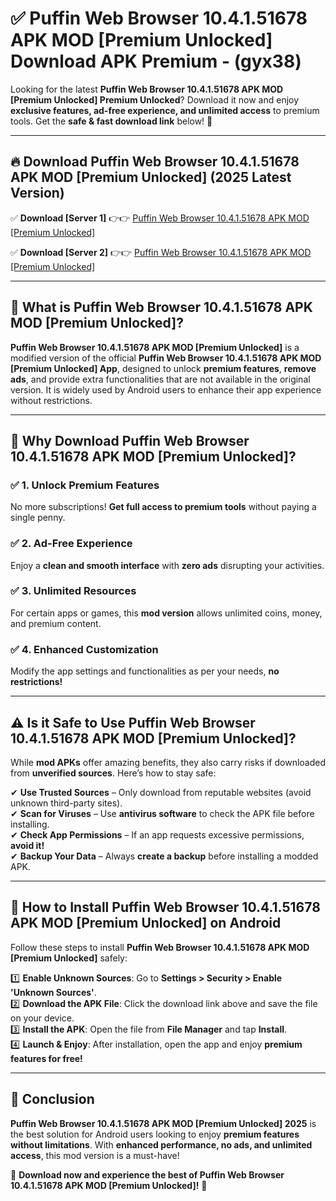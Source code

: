
# ✅ Puffin Web Browser 10.4.1.51678 APK   MOD [Premium Unlocked] Download APK Premium -  (gyx38) 

Looking for the latest **Puffin Web Browser 10.4.1.51678 APK   MOD [Premium Unlocked] Premium Unlocked**? Download it now and enjoy **exclusive features, ad-free experience, and unlimited access** to premium tools. Get the **safe & fast download link** below! 🚀

---

## 🔥 Download Puffin Web Browser 10.4.1.51678 APK   MOD [Premium Unlocked] (2025 Latest Version)

✅ **Download [Server 1]** 👉👉 [Puffin Web Browser 10.4.1.51678 APK   MOD [Premium Unlocked] ](https://apkcomod.com?title=Puffin_Web_Browser_10.4.1.51678_APK___MOD_[Premium_Unlocked])  

✅ **Download [Server 2]** 👉👉 [Puffin Web Browser 10.4.1.51678 APK   MOD [Premium Unlocked] ](https://apkcomod.com?title=Puffin_Web_Browser_10.4.1.51678_APK___MOD_[Premium_Unlocked])  


---

## 📌 What is Puffin Web Browser 10.4.1.51678 APK   MOD [Premium Unlocked]?

**Puffin Web Browser 10.4.1.51678 APK   MOD [Premium Unlocked]** is a modified version of the official **Puffin Web Browser 10.4.1.51678 APK   MOD [Premium Unlocked] App**, designed to unlock **premium features**, **remove ads**, and provide extra functionalities that are not available in the original version. It is widely used by Android users to enhance their app experience without restrictions.

---

## 🌟 Why Download Puffin Web Browser 10.4.1.51678 APK   MOD [Premium Unlocked]?

### ✅ 1. Unlock Premium Features
No more subscriptions! **Get full access to premium tools** without paying a single penny.

### ✅ 2. Ad-Free Experience
Enjoy a **clean and smooth interface** with **zero ads** disrupting your activities.

### ✅ 3. Unlimited Resources
For certain apps or games, this **mod version** allows unlimited coins, money, and premium content.

### ✅ 4. Enhanced Customization
Modify the app settings and functionalities as per your needs, **no restrictions!**

---

## ⚠️ Is it Safe to Use Puffin Web Browser 10.4.1.51678 APK   MOD [Premium Unlocked]?

While **mod APKs** offer amazing benefits, they also carry risks if downloaded from **unverified sources**. Here’s how to stay safe:

✔ **Use Trusted Sources** – Only download from reputable websites (avoid unknown third-party sites).  
✔ **Scan for Viruses** – Use **antivirus software** to check the APK file before installing.  
✔ **Check App Permissions** – If an app requests excessive permissions, **avoid it!**  
✔ **Backup Your Data** – Always **create a backup** before installing a modded APK.

---

## 📲 How to Install Puffin Web Browser 10.4.1.51678 APK   MOD [Premium Unlocked] on Android

Follow these steps to install **Puffin Web Browser 10.4.1.51678 APK   MOD [Premium Unlocked]** safely:

1️⃣ **Enable Unknown Sources**: Go to **Settings > Security > Enable 'Unknown Sources'**.  
2️⃣ **Download the APK File**: Click the download link above and save the file on your device.  
3️⃣ **Install the APK**: Open the file from **File Manager** and tap **Install**.  
4️⃣ **Launch & Enjoy**: After installation, open the app and enjoy **premium features for free!**

---

## 🚀 Conclusion

**Puffin Web Browser 10.4.1.51678 APK   MOD [Premium Unlocked] 2025** is the best solution for Android users looking to enjoy **premium features without limitations**. With **enhanced performance, no ads, and unlimited access**, this mod version is a must-have!

🔻 **Download now and experience the best of Puffin Web Browser 10.4.1.51678 APK   MOD [Premium Unlocked]!** 🔻

